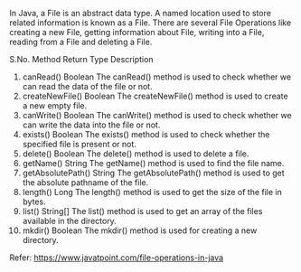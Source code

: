 In Java, a File is an abstract data type. A named location used to store related information is known as a File. There are several File Operations like creating a new File, getting information about File, writing into a File, reading from a File and deleting a File.

S.No.	Method	          Return Type	  Description
1.	canRead()		        Boolean		    The canRead() method is used to check whether we can read the data of the file or not.
2.	createNewFile()		  Boolean		    The createNewFile() method is used to create a new empty file.
3.	canWrite()		      Boolean		    The canWrite() method is used to check whether we can write the data into the file or not.
4.	exists()		        Boolean		    The exists() method is used to check whether the specified file is present or not.
5.	delete()		        Boolean		    The delete() method is used to delete a file.
6.	getName()		        String		    The getName() method is used to find the file name.
7.	getAbsolutePath()	  String		    The getAbsolutePath() method is used to get the absolute pathname of the file.
8.	length()		        Long		      The length() method is used to get the size of the file in bytes.
9.	list()			        String[]	    The list() method is used to get an array of the files available in the directory.
10.	mkdir()			        Boolean		    The mkdir() method is used for creating a new directory.

Refer: https://www.javatpoint.com/file-operations-in-java
